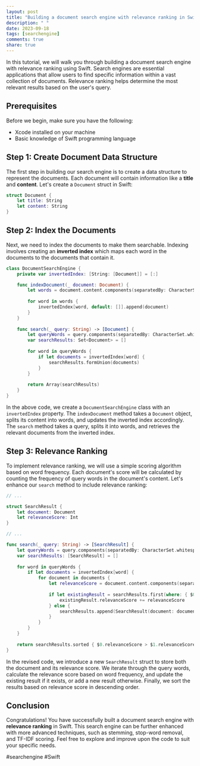```yaml
---
layout: post
title: "Building a document search engine with relevance ranking in Swift"
description: " "
date: 2023-09-18
tags: [searchengine]
comments: true
share: true
---
```


In this tutorial, we will walk you through building a document search engine with relevance ranking using Swift. Search engines are essential applications that allow users to find specific information within a vast collection of documents. Relevance ranking helps determine the most relevant results based on the user's query.

## Prerequisites
Before we begin, make sure you have the following:

- Xcode installed on your machine
- Basic knowledge of Swift programming language

## Step 1: Create Document Data Structure
The first step in building our search engine is to create a data structure to represent the documents. Each document will contain information like a **title** and **content**. Let's create a `Document` struct in Swift:

```swift
struct Document {
    let title: String
    let content: String
}
```

## Step 2: Index the Documents
Next, we need to index the documents to make them searchable. Indexing involves creating an **inverted index** which maps each word in the documents to the documents that contain it.

```swift
class DocumentSearchEngine {
    private var invertedIndex: [String: [Document]] = [:]

    func indexDocument(_ document: Document) {
        let words = document.content.components(separatedBy: CharacterSet.whitespacesAndNewlines)
        
        for word in words {
            invertedIndex[word, default: []].append(document)
        }
    }
    
    func search(_ query: String) -> [Document] {
        let queryWords = query.components(separatedBy: CharacterSet.whitespacesAndNewlines)
        var searchResults: Set<Document> = []
        
        for word in queryWords {
            if let documents = invertedIndex[word] {
                searchResults.formUnion(documents)
            }
        }
        
        return Array(searchResults)
    }
}
```

In the above code, we create a `DocumentSearchEngine` class with an `invertedIndex` property. The `indexDocument` method takes a `Document` object, splits its content into words, and updates the inverted index accordingly. The `search` method takes a query, splits it into words, and retrieves the relevant documents from the inverted index.

## Step 3: Relevance Ranking
To implement relevance ranking, we will use a simple scoring algorithm based on word frequency. Each document's score will be calculated by counting the frequency of query words in the document's content. Let's enhance our `search` method to include relevance ranking:

```swift
// ...

struct SearchResult {
    let document: Document
    let relevanceScore: Int
}

// ...

func search(_ query: String) -> [SearchResult] {
    let queryWords = query.components(separatedBy: CharacterSet.whitespacesAndNewlines)
    var searchResults: [SearchResult] = []
    
    for word in queryWords {
        if let documents = invertedIndex[word] {
            for document in documents {
                let relevanceScore = document.content.components(separatedBy: word).count - 1
                
                if let existingResult = searchResults.first(where: { $0.document == document }) {
                    existingResult.relevanceScore += relevanceScore
                } else {
                    searchResults.append(SearchResult(document: document, relevanceScore: relevanceScore))
                }
            }
        }
    }
    
    return searchResults.sorted { $0.relevanceScore > $1.relevanceScore }
}
```

In the revised code, we introduce a new `SearchResult` struct to store both the document and its relevance score. We iterate through the query words, calculate the relevance score based on word frequency, and update the existing result if it exists, or add a new result otherwise. Finally, we sort the results based on relevance score in descending order.

## Conclusion
Congratulations! You have successfully built a document search engine with **relevance ranking** in Swift. This search engine can be further enhanced with more advanced techniques, such as stemming, stop-word removal, and TF-IDF scoring. Feel free to explore and improve upon the code to suit your specific needs.

#searchengine #Swift